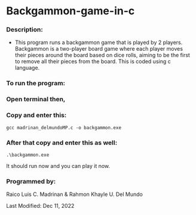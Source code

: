 # Backgammon-game-in-c

### Description:

- This program runs a backgammon game that is played by 2 players. Backgammon is a two-player board game where each player moves their pieces around the board based on dice rolls, aiming to be the first to remove all their pieces from the board. This is coded using c language.

### To run the program:

### Open terminal then,

### Copy and enter this:

    gcc madrinan_delmundoMP.c -o backgammon.exe

### After that copy and enter this as well:

    .\backgammon.exe

It should run now and you can play it now.

### Programmed by:

Raico Luis C. Madrinan & Rahmon Khayle U. Del Mundo

Last Modified: Dec 11, 2022